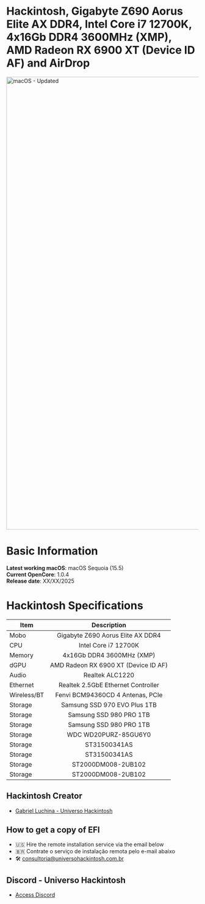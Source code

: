 # Hackintosh, Gigabyte Z690 Aorus Elite AX DDR4, Intel Core i7 12700K, 4x16Gb DDR4 3600MHz (XMP), AMD Radeon RX 6900 XT (Device ID AF) and AirDrop

<img width="2628" height="1186" alt="macOS - Updated" src="https://github.com/user-attachments/assets/f6351d12-e912-42c9-b1b0-a5a1f202c100" />

# Basic Information

**Latest working macOS**: macOS Sequoia (15.5)
<br>
**Current OpenCore**: 1.0.4
<br>
**Release date**: XX/XX/2025

# Hackintosh Specifications
|Item|Description|
|-|:-------:|
|Mobo|Gigabyte Z690 Aorus Elite AX DDR4|
|CPU|Intel Core i7 12700K|
|Memory|4x16Gb DDR4 3600MHz (XMP)|
|dGPU|AMD Radeon RX 6900 XT (Device ID AF)|
|Audio|Realtek ALC1220|
|Ethernet|Realtek 2.5GbE Ethernet Controller|
|Wireless/BT|Fenvi BCM94360CD 4 Antenas, PCIe|
|Storage|Samsung SSD 970 EVO Plus 1TB|
|Storage|Samsung SSD 980 PRO 1TB|
|Storage|Samsung SSD 980 PRO 1TB|
|Storage|WDC WD20PURZ-85GU6Y0|
|Storage|ST31500341AS|
|Storage|ST31500341AS|
|Storage|ST2000DM008-2UB102|
|Storage|ST2000DM008-2UB102|

## Hackintosh Creator
- [Gabriel Luchina - Universo Hackintosh](https://luchina.com.br)

## How to get a copy of EFI
- 🇺🇸 Hire the remote installation service via the email below
- 🇧🇷 Contrate o serviço de instalação remota pelo e-mail abaixo
- 🛠️ [consultoria@universohackintosh.com.br](mailto:consultoria@universohackintosh.com.br)

## Discord - Universo Hackintosh
- [Access Discord](https://discord.universohackintosh.com.br)
